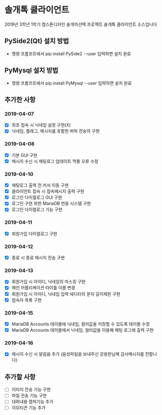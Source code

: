 # 솔개톡 클라이언트
2019년 3학년 1학기 캡스톤디자인 솔개의선택
프로젝트 솔개톡 클라이언트 소스입니다

## PySide2(Qt) 설치 방법
- 명령 프롬프트에서 pip install PySide2 --user 입력하면 설치 완료

## PyMysql 설치 방법
- 명령 프롬프트에서 pip install PyMysql --user 입력하면 설치 완료

## 추가한 사항
### 2019-04-07
- [x] 최초 접속 시 닉네임 설정 구현(X)
- [x] 닉네임, 플래그, 메시지를 포함한 버퍼 전송의 구현

### 2019-04-08
- [x] 기본 GUI 구현
- [x] 메시지 수신 시 채팅로그 업데이트 먹통 오류 수정

### 2019-04-10
- [x] 채팅로그 출력 전 커서 이동 구현
- [x] 클라이언트 접속 시 접속메시지 출력 구현
- [x] 로그인 다이얼로그 GUI 구현
- [x] 로그인 구현 위한 MariaDB 연동 시스템 구현
- [x] 로그인 다이얼로그 기능 구현

### 2019-04-11
- [x] 회원가입 다이얼로그 구현

### 2019-04-12
- [x] 종료 시 종료 메시지 전송 구현

### 2019-04-13
- [x] 회원가입 시 아이디, 닉네임의 마스킹 구현
- [x] 메인 어플리케이션 타이틀 이름 변경
- [x] 회원가입 시 아이디, 닉네임 입력 에디터의 문자 길이제한 구현
- [x] 접속자 목록 구현

### 2019-04-15
- [x] MariaDB Accounts 테이블에 닉네임, 컬러값을 저장할 수 있도록 테이블 수정
- [x] MariaDB Accounts 테이블에서 닉네임, 컬러값을 이용해 채팅 로그에 출력 구현

### 2019-04-16
- [x] 메시지 수신 시 알림음 추가 (음성파일을 보내주신 강용한님께 감사메시지를 전합니다)

## 추가할 사항
- [ ] 이미지 전송 기능 구현
- [ ] 파일 전송 기능 구현
- [ ] 대화내용 캡쳐기능 추가
- [ ] 이모티콘 기능 추가

